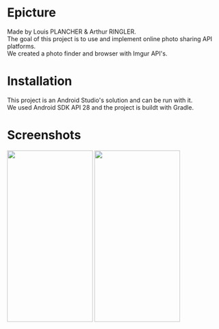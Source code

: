 # Epicture
Made by Louis PLANCHER & Arthur RINGLER.<br>
The goal of this project is to use and implement online photo sharing API platforms.<br>
We created a photo finder and browser with Imgur API's.<br>

# Installation
This project is an Android Studio's solution and can be run with it.<br>
We used Android SDK API 28 and the project is buildt with Gradle.<br>

# Screenshots
<img src="https://i.imgur.com/y0uEzfp.png" data-canonical-src="https://i.imgur.com/y0uEzfp.png" width="200" height="400" />
<img src="https://i.imgur.com/cdk6fpR.png" data-canonical-src="https://i.imgur.com/cdk6fpR.png" width="200" height="400" />
